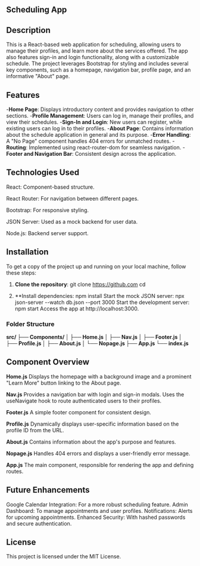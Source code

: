 ## Scheduling App
## Description
This is a React-based web application for scheduling, allowing users to manage their profiles, and learn more about the services offered. The app also features sign-in and login functionality, along with a customizable schedule. The project leverages Bootstrap for styling and includes several key components, such as a homepage, navigation bar, profile page, and an informative "About" page.

## Features
-**Home Page**: Displays introductory content and provides navigation to other sections.
-**Profile Management**: Users can log in, manage their profiles, and view their schedules.
-**Sign-In and Login**: New users can register, while existing users can log in to their profiles.
-**About Page**: Contains information about the schedule application in general and its purpose.
-**Error Handling**: A "No Page" component handles 404 errors for unmatched routes.
-**Routing**: Implemented using react-router-dom for seamless navigation.
-**Footer and Navigation Bar**: Consistent design across the application.

## Technologies Used
   React: Component-based structure.

   React Router: For navigation between different pages.

   Bootstrap: For responsive styling.

   JSON Server: Used as a mock backend for user data.

   Node.js: Backend server support.

## Installation

To get a copy of the project up and running on your local machine, follow these steps:

1. **Clone the repository**:
  git clone https://github.com
  cd

2. **Install dependencies:
           npm install
           Start the mock JSON server:
           npx json-server --watch db.json --port 3000
           Start the development server:
           npm start
                 Access the app at http://localhost:3000.

### Folder Structure
**src/
├── Components/
│   ├── Home.js
│   ├── Nav.js
│   ├── Footer.js
│   ├── Profile.js
│   ├── About.js
│   └── Nopage.js
├── App.js
└── index.js**

 ## Component Overview
**Home.js**
   Displays the homepage with a background image and a prominent "Learn More" button linking to the About page.

**Nav.js**
Provides a navigation bar with login and sign-in modals. Uses the useNavigate hook to route authenticated users to their profiles.

**Footer.js**
A simple footer component for consistent design.

**Profile.js**
Dynamically displays user-specific information based on the profile ID from the URL.

**About.js**
Contains information about the app's purpose and features.

**Nopage.js**
Handles 404 errors and displays a user-friendly error message.

**App.js**
The main component, responsible for rendering the app and defining routes.

## Future Enhancements
Google Calendar Integration: For a more robust scheduling feature.
Admin Dashboard: To manage appointments and user profiles.
Notifications: Alerts for upcoming appointments.
Enhanced Security: With hashed passwords and secure authentication.

## License
This project is licensed under the MIT License.

